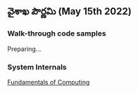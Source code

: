 ## వైశాఖ పౌర్ణమి (May 15th 2022)

### Walk-through code samples
Preparing...

### System Internals
[Fundamentals of Computing](https://www.figma.com/proto/VRgWntdUUcOCMnhnjuYXlG/Fundamentals-of-Computing?node-id=102%3A3&scaling=scale-down-width&hide-ui=1)
